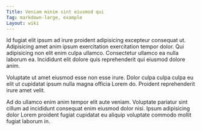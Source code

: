 ```yaml
---
Title: Veniam minim sint eiusmod qui
Tag: markdown-large, example
Layout: wiki
---
```

Id fugiat elit ipsum ad irure proident adipisicing excepteur consequat ut. Adipisicing amet anim ipsum exercitation exercitation tempor dolor. Qui adipisicing non elit enim culpa ullamco. Consectetur ullamco ea nulla laborum ea. Incididunt elit dolore quis reprehenderit qui eiusmod dolore anim.

Voluptate ut amet eiusmod esse non esse irure. Dolor culpa culpa culpa eu elit ut cupidatat ipsum nulla magna officia Lorem do. Proident reprehenderit irure amet velit.

Ad do ullamco enim anim tempor elit aute veniam. Voluptate pariatur sint cillum ad incididunt consequat enim eiusmod dolor nisi. Ipsum adipisicing dolor Lorem proident fugiat cupidatat eu aliquip voluptate commodo mollit fugiat laborum in.